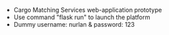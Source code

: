 - Cargo Matching Services web-application prototype
- Use command "flask run" to launch the platform
- Dummy username: nurlan & password: 123
